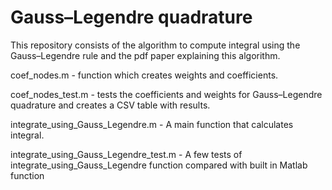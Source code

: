 # Gauss–Legendre quadrature #
This repository consists of the algorithm to compute integral using the Gauss–Legendre rule and the pdf paper explaining this algorithm.

coef_nodes.m - function which creates weights and coefficients.

coef_nodes_test.m - tests the coefficients and weights for Gauss–Legendre quadrature and creates a CSV table with results.

integrate_using_Gauss_Legendre.m - A main function that calculates integral.

integrate_using_Gauss_Legendre_test.m - A few tests of integrate_using_Gauss_Legendre function compared with built in Matlab function
